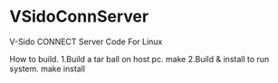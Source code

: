 # VSidoConnServer
V-Sido CONNECT Server Code For Linux

How to build.
1.Build a tar ball on host pc.
	make
2.Build & install to run system.
	make install
